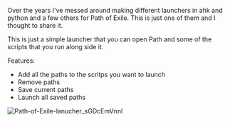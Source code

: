 Over the years I've messed around making different launchers in ahk and python and a few others for Path of Exile. This is just one of them and I thought to share it.

This is just a simple launcher that you can open Path and some of the scripts that you run along side it.

Features: 
- Add all the paths to the scritps you want to launch
- Remove paths
- Save current paths
- Launch all saved paths

![Path-of-Exile-lanucher_sGDcEmVnnl](https://github.com/STRIKERnz/Path-of-Exile-lanucher/assets/51475792/9bec370a-a8a7-4dbf-a94a-453db05a7fb2)
